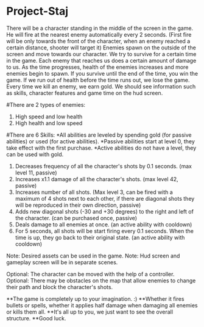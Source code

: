 # Project-Staj

There will be a character standing in the middle of the screen in the game.
He will fire at the nearest enemy automatically every 2 seconds. 
(First fire will be only towards the front of the character, when an enemy reached a certain distance, shooter will target it)
Enemies spawn on the outside of the screen and move towards our character.
We try to survive for a certain time in the game.
Each enemy that reaches us does a certain amount of damage to us.
As the time progresses, health of the enemies increases and more enemies begin to spawn.
If you survive until the end of the time, you win the game.
If we run out of health before the time runs out, we lose the game.
Every time we kill an enemy, we earn gold.
We should see information such as skills, character features and game time on the hud screen.

#There are 2 types of enemies:
1) High speed and low health
2) High health and low speed

#There are 6 Skills:
*All abilities are leveled by spending gold (for passive abilities) or used (for active abilities).
*Passive abilities start at level 0, they take effect with the first purchase.
*Active abilities do not have a level, they can be used with gold.
1) Decreases frequency of all the character's shots by 0.1 seconds. (max level 11, passive)
2) Increases x1.1 damage of all the character's shots. (max level 42, passive)
3) Increases number of all shots. (Max level 3, can be fired with a maximum of 4 shots next to each other,
	if there are diagonal shots they will be reproduced in their own direction, passive)
4) Adds new diagonal shots (-30 and +30 degrees) to the right and left of the character. (can be purchased once, passive)
5) Deals damage to all enemies at once. (an active ability with cooldown)
6) For 5 seconds, all shots will be start firing every 0.1 seconds. When the time is up, they go back to their original state. 
	(an active ability with cooldown)

Note: Desired assets can be used in the game.
Note: Hud screen and gameplay screen will be in separate scenes.

Optional: The character can be moved with the help of a controller.
Optional: There may be obstacles on the map that allow enemies to change their path and block the character's shots.

**The game is completely up to your imagination. :)
**Whether it fires bullets or spells, whether it applies half damage when damaging all enemies or kills them all.
**It's all up to you, we just want to see the overall structure.
**Good luck.
